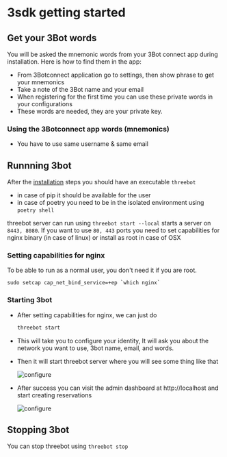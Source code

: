 # 3sdk getting started

## Get your 3Bot words

You will be asked the mnemonic words from your 3Bot connect app during installation. Here is how to find them in the app:

- From 3Botconnect application go to settings, then show phrase to get your mnemonics
- Take a note of the 3Bot name and your email
- When registering for the first time you can use these private words in your configurations
- These words are needed, they are your private key.


### Using the 3Botconnect app words (mnemonics)

- You have to use same username & same email

## Runnning 3bot

After the [installation](3sdk_install.md) steps you should have an executable `threebot`

- in case of pip it should be available for the user
- in case of poetry you need to be in the isolated environment using `poetry shell`

threebot server can run using `threebot start --local` starts a server on `8443, 8080`. If you want to use `80, 443` ports you need to set capabilities for nginx binary (in case of linux) or install as root in case of OSX

### Setting capabilities for nginx
To be able to run as a normal user, you don't need it if you are root.

```
sudo setcap cap_net_bind_service=+ep `which nginx`
```
### Starting 3bot

- After setting capabilities for nginx, we can just do

  ```bash
  threebot start
  ```

- This will take you to configure your identity, It will ask you about the network you want to use, 3bot name, email, and words.

- Then it will start threebot server where you will see some thing like that

  ![configure](identity_new.png)

- After success you can visit the admin dashboard at http://localhost and start creating reservations

  ![configure](success.png)

## Stopping 3bot
You can stop threebot using `threebot stop`
